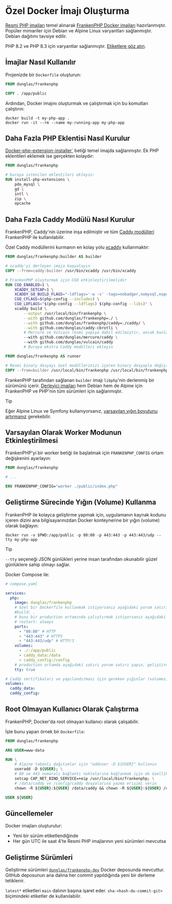 # Özel Docker İmajı Oluşturma

[Resmi PHP imajları](https://hub.docker.com/_/php/) temel alınarak [FrankenPHP Docker imajları](https://hub.docker.com/r/dunglas/frankenphp) hazırlanmıştır. Popüler mimariler için Debian ve Alpine Linux varyantları sağlanmıştır. Debian dağıtımı tavsiye edilir.

PHP 8.2 ve PHP 8.3 için varyantlar sağlanmıştır. [Etiketlere göz atın](https://hub.docker.com/r/dunglas/frankenphp/tags).

## İmajlar Nasıl Kullanılır

Projenizde bir `Dockerfile` oluşturun:

```dockerfile
FROM dunglas/frankenphp

COPY . /app/public
```

Ardından, Docker imajını oluşturmak ve çalıştırmak için bu komutları çalıştırın:

```console
docker build -t my-php-app .
docker run -it --rm --name my-running-app my-php-app
```

## Daha Fazla PHP Eklentisi Nasıl Kurulur

[Docker-php-extension-installer`](https://github.com/mlocati/docker-php-extension-installer) betiği temel imajda sağlanmıştır.
Ek PHP eklentileri eklemek ise gerçekten kolaydır:

```dockerfile
FROM dunglas/frankenphp

# buraya istenilen eklentileri ekleyin:
RUN install-php-extensions \
	pdo_mysql \
	gd \
	intl \
	zip \
	opcache
```

## Daha Fazla Caddy Modülü Nasıl Kurulur

FrankenPHP, Caddy'nin üzerine inşa edilmiştir ve tüm [Caddy modülleri](https://caddyserver.com/docs/modules/) FrankenPHP ile kullanılabilir.

Özel Caddy modüllerini kurmanın en kolay yolu [xcaddy](https://github.com/caddyserver/xcaddy) kullanmaktır:

```dockerfile
FROM dunglas/frankenphp:builder AS builder

# xcaddy'yi derleyen imaja kopyalayın
COPY --from=caddy:builder /usr/bin/xcaddy /usr/bin/xcaddy

# FrankenPHP oluşturmak için CGO etkinleştirilmelidir
RUN CGO_ENABLED=1 \
    XCADDY_SETCAP=1 \
    XCADDY_GO_BUILD_FLAGS="-ldflags='-w -s' -tags=nobadger,nomysql,nopgx" \
    CGO_CFLAGS=$(php-config --includes) \
    CGO_LDFLAGS="$(php-config --ldflags) $(php-config --libs)" \
    xcaddy build \
        --output /usr/local/bin/frankenphp \
        --with github.com/dunglas/frankenphp=./ \
        --with github.com/dunglas/frankenphp/caddy=./caddy/ \
        --with github.com/dunglas/caddy-cbrotli \
        # Mercure ve Vulcain resmi yapıya dahil edilmiştir, ancak bunları kaldırmaktan çekinmeyin
        --with github.com/dunglas/mercure/caddy \
        --with github.com/dunglas/vulcain/caddy
        # Buraya ekstra Caddy modülleri ekleyin

FROM dunglas/frankenphp AS runner

# Resmi binary dosyayı özel modüllerinizi içeren binary dosyayla değiştirin
COPY --from=builder /usr/local/bin/frankenphp /usr/local/bin/frankenphp
```

FrankenPHP tarafından sağlanan `builder` imajı `libphp`'nin derlenmiş bir sürümünü içerir.
[Derleyici imajları](https://hub.docker.com/r/dunglas/frankenphp/tags?name=builder) hem Debian hem de Alpine için FrankenPHP ve PHP'nin tüm sürümleri için sağlanmıştır.

> [!TIP]
>
> Eğer Alpine Linux ve Symfony kullanıyorsanız,
> [varsayılan yığın boyutunu artırmanız](compile.md#xcaddy-kullanımı) gerekebilir.

## Varsayılan Olarak Worker Modunun Etkinleştirilmesi

FrankenPHP'yi bir worker betiği ile başlatmak için `FRANKENPHP_CONFIG` ortam değişkenini ayarlayın:

```dockerfile
FROM dunglas/frankenphp

# ...

ENV FRANKENPHP_CONFIG="worker ./public/index.php"
```

## Geliştirme Sürecinde Yığın (Volume) Kullanma

FrankenPHP ile kolayca geliştirme yapmak için, uygulamanın kaynak kodunu içeren dizini ana bilgisayarınızdan Docker konteynerine bir yığın (volume) olarak bağlayın:

```console
docker run -v $PWD:/app/public -p 80:80 -p 443:443 -p 443:443/udp --tty my-php-app
```

> [!TIP]
>
> `--tty` seçeneği JSON günlükleri yerine insan tarafından okunabilir güzel günlüklere sahip olmayı sağlar.

Docker Compose ile:

```yaml
# compose.yaml

services:
  php:
    image: dunglas/frankenphp
    # özel bir Dockerfile kullanmak istiyorsanız aşağıdaki yorum satırını kaldırın
    #build: .
    # bunu bir production ortamında çalıştırmak istiyorsanız aşağıdaki yorum satırını kaldırın
    # restart: always
    ports:
      - "80:80" # HTTP
      - "443:443" # HTTPS
      - "443:443/udp" # HTTP/3
    volumes:
      - ./:/app/public
      - caddy_data:/data
      - caddy_config:/config
    # production ortamda aşağıdaki satırı yorum satırı yapın, geliştirme ortamında insan tarafından okunabilir güzel günlüklere sahip olmanızı sağlar
    tty: true

# Caddy sertifikaları ve yapılandırması için gereken yığınlar (volumes)
volumes:
  caddy_data:
  caddy_config:
```

## Root Olmayan Kullanıcı Olarak Çalıştırma

FrankenPHP, Docker'da root olmayan kullanıcı olarak çalışabilir.

İşte bunu yapan örnek bir `Dockerfile`:

```dockerfile
FROM dunglas/frankenphp

ARG USER=www-data

RUN \
	# Alpine tabanlı dağıtımlar için "adduser -D ${USER}" kullanın
	useradd -D ${USER}; \
	# 80 ve 443 numaralı bağlantı noktalarına bağlanmak için ek özellik ekleyin
	setcap CAP_NET_BIND_SERVICE=+eip /usr/local/bin/frankenphp; \
	# /data/caddy ve /config/caddy dosyalarına yazma erişimi verin
	chown -R ${USER}:${USER} /data/caddy && chown -R ${USER}:${USER} /config/caddy;

USER ${USER}
```

## Güncellemeler

Docker imajları oluşturulur:

* Yeni bir sürüm etiketlendiğinde
* Her gün UTC ile saat 4'te Resmi PHP imajlarının yeni sürümleri mevcutsa

## Geliştirme Sürümleri

Geliştirme sürümleri [`dunglas/frankenphp-dev`](https://hub.docker.com/repository/docker/dunglas/frankenphp-dev) Docker deposunda mevcuttur.
GitHub deposunun ana dalına her commit yapıldığında yeni bir derleme tetiklenir.

`latest*` etiketleri `main` dalının başına işaret eder.
`sha-<hash-du-commit-git>` biçimindeki etiketler de kullanılabilir.
